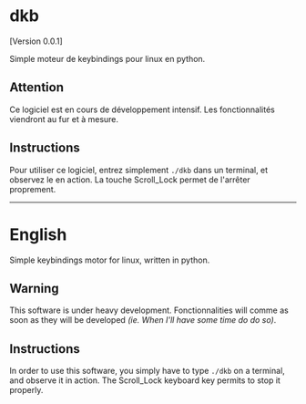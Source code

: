 dkb
===
[Version 0.0.1]

Simple moteur de keybindings pour linux en python.

Attention
---
Ce logiciel est en cours de développement intensif. Les fonctionnalités viendront au fur et à mesure.


Instructions
---
Pour utiliser ce logiciel, entrez simplement `./dkb` dans un terminal, et observez le en action. La touche Scroll_Lock permet de l'arrêter proprement. 


______
English
===
Simple keybindings motor for linux, written in python.

Warning
---
This software is under heavy development. Fonctionnalities will comme as soon as they will be developed *(ie. When I'll have some time do do so)*.


Instructions
---
In order to use this software, you simply have to type `./dkb` on a terminal, and observe it in action. The Scroll_Lock keyboard key permits to stop it properly.
